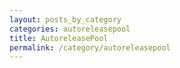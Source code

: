 ```yaml
---
layout: posts_by_category
categories: autoreleasepool
title: AutoreleasePool
permalink: /category/autoreleasepool
---
```

